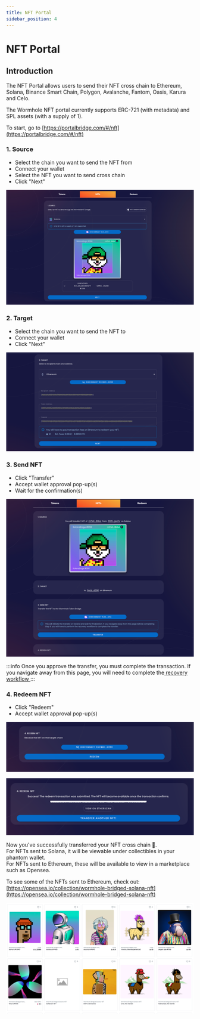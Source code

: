 ```yaml
---
title: NFT Portal
sidebar_position: 4
---
```


# NFT Portal

## Introduction

The NFT Portal allows users to send their NFT cross chain to Ethereum, Solana, Binance Smart Chain, Polygon, Avalanche, Fantom, Oasis, Karura and Celo.&#x20;

The Wormhole NFT portal currently supports ERC-721 (with metadata) and SPL assets (with a supply of 1).&#x20;

To start, go to [https://portalbridge.com/#/nft](https://portalbridge.com/#/nft)

### 1. Source&#x20;

* Select the chain you want to send the NFT from
* Connect your wallet
* Select the NFT you want to send cross chain&#x20;
* Click "Next"

![](<../../static/img/Screen Shot 2022-05-20 at 4.32.56 pm.png>)

### 2. Target

* Select the chain you want to send the NFT to&#x20;
* Connect your wallet
* Click "Next"

![](<../../static/img/Screen Shot 2022-05-20 at 4.50.20 pm.png>)

### 3. Send NFT

* Click "Transfer"
* Accept wallet approval pop-up(s)
* Wait for the confirmation(s)

![](<../../static/img/Screen Shot 2022-05-20 at 4.53.25 pm (1).png>)

:::info
Once you approve the transfer, you must complete the transaction. If you navigate away from this page, you will need to complete the[ recovery workflow ](./how-to-use-recovery-workflow.md#redeem-workflow)
:::

### 4. Redeem NFT

* Click "Redeem"
* Accept wallet approval pop-up(s)

![](../../static/img/redeem-screenshot.png)

![](<../../static/img/Screen Shot 2022-05-20 at 5.00.23 pm.png>)

Now you've successfully transferred your NFT cross chain 🎉. \
For NFTs sent to Solana, it will be viewable under collectibles in your phantom wallet. \
For NFTs sent to Ethereum, these will be available to view in a marketplace such as Opensea.&#x20;

To see some of the NFTs sent to Ethereum, check out: [https://opensea.io/collection/wormhole-bridged-solana-nft](https://opensea.io/collection/wormhole-bridged-solana-nft)

![](<../../static/img/Screen Shot 2021-09-23 at 2.02.35 am.png>)
